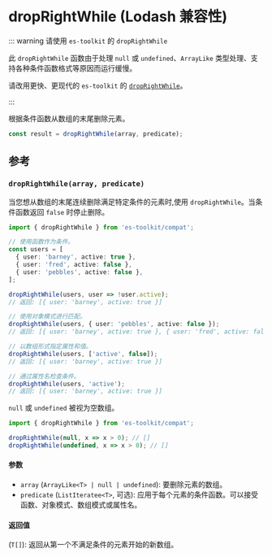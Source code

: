 # dropRightWhile (Lodash 兼容性)

::: warning 请使用 `es-toolkit` 的 `dropRightWhile`

此 `dropRightWhile` 函数由于处理 `null` 或 `undefined`、`ArrayLike` 类型处理、支持各种条件函数格式等原因而运行缓慢。

请改用更快、更现代的 `es-toolkit` 的 [`dropRightWhile`](../../array/dropRightWhile.md)。

:::

根据条件函数从数组的末尾删除元素。

```typescript
const result = dropRightWhile(array, predicate);
```

## 参考

### `dropRightWhile(array, predicate)`

当您想从数组的末尾连续删除满足特定条件的元素时,使用 `dropRightWhile`。当条件函数返回 `false` 时停止删除。

```typescript
import { dropRightWhile } from 'es-toolkit/compat';

// 使用函数作为条件。
const users = [
  { user: 'barney', active: true },
  { user: 'fred', active: false },
  { user: 'pebbles', active: false },
];

dropRightWhile(users, user => !user.active);
// 返回: [{ user: 'barney', active: true }]

// 使用对象模式进行匹配。
dropRightWhile(users, { user: 'pebbles', active: false });
// 返回: [{ user: 'barney', active: true }, { user: 'fred', active: false }]

// 以数组形式指定属性和值。
dropRightWhile(users, ['active', false]);
// 返回: [{ user: 'barney', active: true }]

// 通过属性名检查条件。
dropRightWhile(users, 'active');
// 返回: [{ user: 'barney', active: true }]
```

`null` 或 `undefined` 被视为空数组。

```typescript
import { dropRightWhile } from 'es-toolkit/compat';

dropRightWhile(null, x => x > 0); // []
dropRightWhile(undefined, x => x > 0); // []
```

#### 参数

- `array` (`ArrayLike<T> | null | undefined`): 要删除元素的数组。
- `predicate` (`ListIteratee<T>`, 可选): 应用于每个元素的条件函数。可以接受函数、对象模式、数组模式或属性名。

#### 返回值

(`T[]`): 返回从第一个不满足条件的元素开始的新数组。
